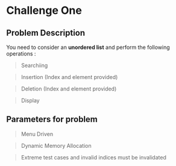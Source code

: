 # Challenge One
## Problem Description 
You need to consider an **unordered list** and perform the following operations :
>Searchiing

>Insertion (Index and element provided)

>Deletion (Index and element provided)

>Display

## Parameters for problem
>Menu Driven

>Dynamic Memory Allocation

>Extreme test cases and invalid indices must be invalidated